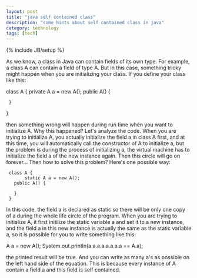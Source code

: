 ```yaml
---
layout: post
title: "java self contained class"
description: "some hints about self contained class in java"
category: technology
tags: [tech]
---
```

{% include JB/setup %}

As we know, a class in Java can contain fields of its own type. For example, a class A can contain a field of type A. But in this case, something tricky might happen when you are initializing your class.
If you define your class like this:

   class A {
   	 private A a = new A();
	 public A() {
	 	
	 }
   }
   
then something wrong will happen during run time when you want to initialize A. Why this happened? Let's analyze the code.
When you are trying to initialize A, you actually initialize the field a in class A first, and at this time, you will automatically call the constructor of A to initialize a, but the problem is during the process of initializing a, the virtual machine has to initialize the field a of the new instance again. Then this circle will go on forever... Then how to solve this problem? Here's one possible way:
     
     class A {
     	   static A a = new A();
	   public A() {

	   }
     }

In this code, the field a is declared as static so there will be only one copy of a during the whole life circle of the program. When you are trying to initialize A, it first initilize the static variable a and set it to a new instance, and the field a in this new instance is actually the same as the static variable a, so it is possible for you to write something like this:

   A a = new A();
   System.out.println(a.a.a.a.a.a.a.a == A.a);

the printed result will be true. And you can write as many a's as possible on the left hand side of the equation. This is because every instance of A contain a field a and this field is self contained.